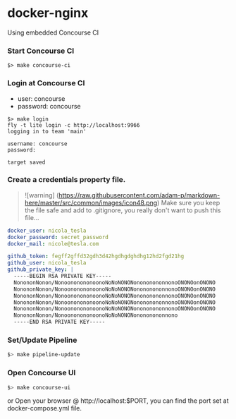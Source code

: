 # docker-nginx

Using embedded Concourse CI

### Start Concourse CI 
```$> make concourse-ci```

### Login at Concourse CI 
 - user: concourse
 - password: concourse
 
```
$> make login
fly -t lite login -c http://localhost:9966
logging in to team 'main'

username: concourse
password: 

target saved
```

### Create a credentials property file. 

> ![warning] (https://raw.githubusercontent.com/adam-p/markdown-here/master/src/common/images/icon48.png) Make sure you keep the file safe and add to .gitignore, you really don't want to push this file...

```yaml
docker_user: nicola_tesla
docker_password: secret_password
docker_mail: nicole@tesla.com

github_token: fegff2gffd32gdh3d42hgdhgdghdhg12hd2fgd21hg
github_user: nicola_tesla
github_private_key: |
  -----BEGIN RSA PRIVATE KEY-----
  NonononNonon/NonoononononoonoNoNoNONONonononononnonoONONOonONONO
  NonononNonon/NonoononononoonoNoNoNONONonononononnonoONONOonONONO
  NonononNonon/NonoononononoonoNoNoNONONonononononnonoONONOonONONO
  NonononNonon/NonoononononoonoNoNoNONONonononononnonoONONOonONONO
  NonononNonon/NonoononononoonoNoNoNONONonononononnonoONONOonONONO
  NonononNonon/NonoononononoonoNoNoNONONonononononnono
  -----END RSA PRIVATE KEY-----

```

### Set/Update Pipeline

```bash
$> make pipeline-update
```

### Open Concourse UI
```bash
$> make concourse-ui
```
or Open your browser @ http://localhost:$PORT, you can find the port set at docker-compose.yml file. 